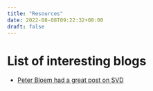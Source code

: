 ```yaml
---
title: "Resources"
date: 2022-08-08T09:22:32+08:00
draft: false 
---
```



# List of interesting blogs


* [Peter Bloem had a great post on SVD](https://peterbloem.nl/)
